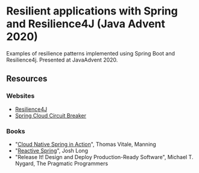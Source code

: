 # Resilient applications with Spring and Resilience4J (Java Advent 2020)

Examples of resilience patterns implemented using Spring Boot and Resilience4j. Presented at JavaAdvent 2020.

## Resources

### Websites

* [Resilience4J](https://resilience4j.readme.io/)
* [Spring Cloud Circuit Breaker](https://spring.io/projects/spring-cloud-circuitbreaker)

### Books

* "[Cloud Native Spring in Action](https://www.manning.com/books/cloud-native-spring-in-action?utm_source=affiliate&utm_medium=affiliate&a_aid=thomas&a_bid=3dda43a8)", Thomas Vitale, Manning
* "[Reactive Spring](https://reactivespring.io/)", Josh Long
* "Release It! Design and Deploy Production-Ready Software", Michael T. Nygard, The Pragmatic Programmers
